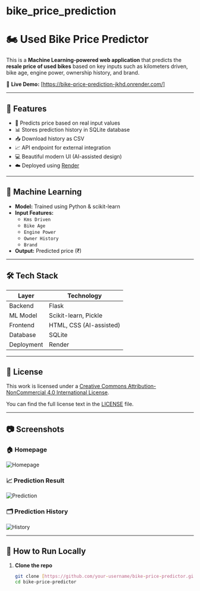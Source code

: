 # bike_price_prediction
# 🏍️ Used Bike Price Predictor

This is a **Machine Learning-powered web application** that predicts the **resale price of used bikes** based on key inputs such as kilometers driven, bike age, engine power, ownership history, and brand.

🚀 **Live Demo:** [https://bike-price-prediction-jkhd.onrender.com/]

---

## 📌 Features

- 🔢 Predicts price based on real input values
- 📊 Stores prediction history in SQLite database
- 📥 Download history as CSV
- 📈 API endpoint for external integration
- 💻 Beautiful modern UI (AI-assisted design)
- ☁️ Deployed using [Render](https://render.com)

---

## 🧠 Machine Learning

- **Model:** Trained using Python & scikit-learn
- **Input Features:**
  - `Kms Driven`
  - `Bike Age`
  - `Engine Power`
  - `Owner History`
  - `Brand`
- **Output:** Predicted price (₹)

---

## 🛠️ Tech Stack

| Layer           | Technology           |
|---------------|------------------------|
| Backend         | Flask                  |
| ML Model        | Scikit-learn, Pickle   |
| Frontend        | HTML, CSS (AI-assisted)|
| Database        | SQLite                 |
| Deployment      | Render                 |

---

## 📜 License

This work is licensed under a [Creative Commons Attribution-NonCommercial 4.0 International License](https://creativecommons.org/licenses/by-nc/4.0/).

You can find the full license text in the [LICENSE](LICENSE) file.

---

## 📷 Screenshots

### 🏠 Homepage
![Homepage](screenshots/home.png)

### 📈 Prediction Result
![Prediction](screenshots/predict.png)

### 🗂️ Prediction History
![History](screenshots/history.png)

---

## 🧪 How to Run Locally

1.  **Clone the repo**
    ```bash
    git clone [https://github.com/your-username/bike-price-predictor.git](https://github.com/your-username/bike-price-predictor.git)
    cd bike-price-predictor
    ```


